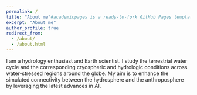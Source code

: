 ```yaml
---
permalink: /
title: "About me"#academicpages is a ready-to-fork GitHub Pages template for academic personal websites"
excerpt: "About me"
author_profile: true
redirect_from: 
  - /about/
  - /about.html
---
```


<font size=”15”>I am a hydrology enthusiast and Earth scientist. I study the terrestrial water cycle and the corresponding cryospheric and hydrologic conditions across water-stressed regions around the globe. My aim is to enhance the simulated connectivity between the hydrosphere and the anthroposphere by leveraging the latest advances in AI.
